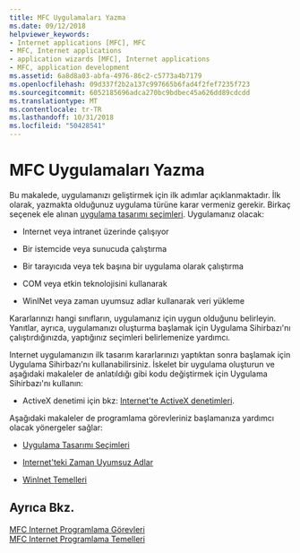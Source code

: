 ```yaml
---
title: MFC Uygulamaları Yazma
ms.date: 09/12/2018
helpviewer_keywords:
- Internet applications [MFC], MFC
- MFC, Internet applications
- application wizards [MFC], Internet applications
- MFC, application development
ms.assetid: 6a8d8a03-abfa-4976-86c2-c5773a4b7179
ms.openlocfilehash: 09d337f2b2a137c997665b6fad4f2fef7235f723
ms.sourcegitcommit: 6052185696adca270bc9bdbec45a626dd89cdcdd
ms.translationtype: MT
ms.contentlocale: tr-TR
ms.lasthandoff: 10/31/2018
ms.locfileid: "50428541"
---
```

# <a name="writing-mfc-applications"></a>MFC Uygulamaları Yazma

Bu makalede, uygulamanızı geliştirmek için ilk adımlar açıklanmaktadır. İlk olarak, yazmakta olduğunuz uygulama türüne karar vermeniz gerekir. Birkaç seçenek ele alınan [uygulama tasarımı seçimleri](../mfc/application-design-choices.md). Uygulamanız olacak:

- Internet veya intranet üzerinde çalışıyor

- Bir istemcide veya sunucuda çalıştırma

- Bir tarayıcıda veya tek başına bir uygulama olarak çalıştırma

- COM veya etkin teknolojisini kullanarak

- WinINet veya zaman uyumsuz adlar kullanarak veri yükleme

Kararlarınızı hangi sınıfların, uygulamanız için uygun olduğunu belirleyin. Yanıtlar, ayrıca, uygulamanızı oluşturma başlamak için Uygulama Sihirbazı'nı çalıştırdığınızda, yaptığınız seçimleri belirlemenize yardımcı.

Internet uygulamanızın ilk tasarım kararlarınızı yaptıktan sonra başlamak için Uygulama Sihirbazı'nı kullanabilirsiniz. İskelet bir uygulama oluşturun ve aşağıdaki makaleler de anlatıldığı gibi kodu değiştirmek için Uygulama Sihirbazı'nı kullanın:

- ActiveX denetimi için bkz: [Internet'te ActiveX denetimleri](../mfc/activex-controls-on-the-internet.md).

Aşağıdaki makaleler de programlama görevleriniz başlamanıza yardımcı olacak yönergeler sağlar:

- [Uygulama Tasarımı Seçimleri](../mfc/application-design-choices.md)

- [Internet'teki Zaman Uyumsuz Adlar](../mfc/asynchronous-monikers-on-the-internet.md)

- [WinInet Temelleri](../mfc/wininet-basics.md)

## <a name="see-also"></a>Ayrıca Bkz.

[MFC Internet Programlama Görevleri](../mfc/mfc-internet-programming-tasks.md)<br/>
[MFC Internet Programlama Temelleri](../mfc/mfc-internet-programming-basics.md)


